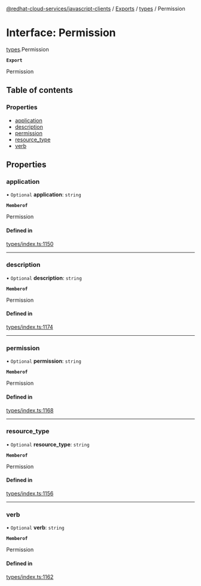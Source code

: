[@redhat-cloud-services/javascript-clients](../README.md) / [Exports](../modules.md) / [types](../modules/types.md) / Permission

# Interface: Permission

[types](../modules/types.md).Permission

**`Export`**

Permission

## Table of contents

### Properties

- [application](types.Permission.md#application)
- [description](types.Permission.md#description)
- [permission](types.Permission.md#permission)
- [resource\_type](types.Permission.md#resource_type)
- [verb](types.Permission.md#verb)

## Properties

### application

• `Optional` **application**: `string`

**`Memberof`**

Permission

#### Defined in

[types/index.ts:1150](https://github.com/RedHatInsights/javascript-clients/blob/main/packages/rbac/types/index.ts#L1150)

___

### description

• `Optional` **description**: `string`

**`Memberof`**

Permission

#### Defined in

[types/index.ts:1174](https://github.com/RedHatInsights/javascript-clients/blob/main/packages/rbac/types/index.ts#L1174)

___

### permission

• `Optional` **permission**: `string`

**`Memberof`**

Permission

#### Defined in

[types/index.ts:1168](https://github.com/RedHatInsights/javascript-clients/blob/main/packages/rbac/types/index.ts#L1168)

___

### resource\_type

• `Optional` **resource\_type**: `string`

**`Memberof`**

Permission

#### Defined in

[types/index.ts:1156](https://github.com/RedHatInsights/javascript-clients/blob/main/packages/rbac/types/index.ts#L1156)

___

### verb

• `Optional` **verb**: `string`

**`Memberof`**

Permission

#### Defined in

[types/index.ts:1162](https://github.com/RedHatInsights/javascript-clients/blob/main/packages/rbac/types/index.ts#L1162)
